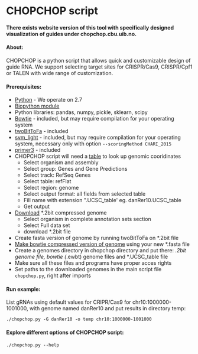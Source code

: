 # CHOPCHOP script
#### There exists website version of this tool with specifically designed visualization of guides under chopchop.cbu.uib.no. 

#### About:
CHOPCHOP is a python script that allows quick and customizable design of guide RNA. We support selecting target sites for CRISPR/Cas9, CRISPR/Cpf1 or TALEN with wide range of customization.


#### Prerequisites:
- [Python](https://www.python.org/download/) - We operate on 2.7
- [Biopython module](http://biopython.org/wiki/Download "Biopython module download")
- Python libraries: pandas, numpy, pickle, sklearn, scipy 
- [Bowtie](http://sourceforge.net/projects/bowtie-bio/files/bowtie/1.0.1/ "Bowtie download") - included, but may require compilation for your operating system
- [twoBitToFa](http://hgdownload.soe.ucsc.edu/admin/exe/ "twoBitToFa download") - included
- [svm_light](http://svmlight.joachims.org/ "svm_light download") - included, but may require compilation for your operating system, necessary only with option ```--scoringMethod CHARI_2015```
- [primer3](http://primer3.sourceforge.net/releases.php "primer3 download") - included
- CHOPCHOP script will need a [table](http://genome.ucsc.edu/cgi-bin/hgTables?command=start) to look up genomic cooridinates
    * Select organism and assembly 
    * Select group: Genes and Gene Predictions
    * Select track: RefSeq Genes 
    * Select table: refFlat 
    * Select region: genome
    * Select output format: all fields from selected table
    * Fill name with extension ".UCSC_table' eg. danRer10.UCSC_table
    * Get output
- [Download](http://hgdownload.soe.ucsc.edu/downloads.html) *.2bit compressed genome
    * Select organism in complete annotation sets section
    * Select Full data set
    * download *.2bit file
- Create fasta version of genome by running twoBitToFa on *.2bit file
- [Make bowtie compressed version of genome](http://bowtie-bio.sourceforge.net/manual.shtml#the-bowtie-build-indexer) using your new *.fasta file
- Create a genomes directory in chopchop directory and put there: *.2bit genome file, bowtie (*.ewbt) genome files and *.UCSC_table file
- Make sure all these files and programs have proper acces rights
- Set paths to the downloaded genomes in the main script file ```chopchop.py```, right after imports

#### Run example:
List gRNAs using default values for CRIPR/Cas9 for chr10:1000000-1001000, with genome named danRer10 and put results in directory temp:
  
  ```
  ./chopchop.py -G danRer10 -o temp chr10:1000000-1001000
  ```

#### Explore different options of CHOPCHOP script:
  ```
  ./chopchop.py --help
  ```

